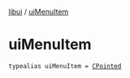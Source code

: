 [libui](index.md) / [uiMenuItem](./ui-menu-item.md)

# uiMenuItem

`typealias uiMenuItem = `[`CPointed`](../kotlinx.cinterop/-c-pointed/index.md)
